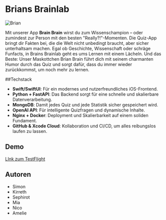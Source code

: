 # Brians Brainlab
![Brian](https://github.com/user-attachments/assets/8713d165-d180-4ca9-ba0d-b70a79b5d1bb)


Mit unserer App **Brain Brain** wirst du zum Wissenschampion – oder zumindest zur Person mit den besten "Really?!"-Momenten. Die Quiz-App bringt dir Fakten bei, die die Welt nicht unbedingt braucht, aber sicher unterhaltsam machen. Egal ob Geschichte, Wissenschaft oder schräge Funfacts, in Brains Brainlab geht es ums Lernen mit einem Lächeln.
Und das Beste: Unser Maskottchen Brian Brain führt dich mit seinem charmanten Humor durch das Quiz und sorgt dafür, dass du immer wieder zurückkommst, um noch mehr zu lernen.

##Techstack

- **Swift/SwiftUI**: Für ein modernes und nutzerfreundliches iOS-Frontend.
- **Python + FastAPI**: Das Backend sorgt für eine schnelle und skalierbare Datenverarbeitung.
- **MongoDB**: Damit jedes Quiz und jede Statistik sicher gespeichert wird.
- **OpenAI API**: Für intelligente Quizfragen und dynamische Inhalte.
- **Nginx + Docker**: Deployment und Skalierbarkeit auf einem soliden Fundament.
- **GitHub & Xcode Cloud**: Kollaboration und CI/CD, um alles reibungslos laufen zu lassen.


## Demo
[LInk zum TestFlight](https://testflight.apple.com/join/qVq4CCQx)


## Autoren
- Simon
- Kirreth
- Sephirot
- Mia
- Nico
- Amelie
